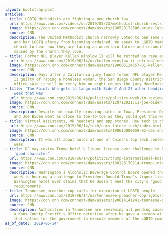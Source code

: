 ```yaml
---
layout: bootstrap-post
articles:
- title: LGBTQ Methodists are fighting a new church law
  url: https://www.cnn.com/videos/us/2019/05/23/methodist-church-restricts-lgbtq-members-pride-digi-prod.cnn
  image: https://cdn.cnn.com/cnnnext/dam/assets/190523172306-pride-lgbtq-religion-super-tease.jpg
  source: CNN
  description: The United Methodist Church narrowly voted to ban same sex marriage
    and bar LGBTQ clergy from becoming ordained. We speak to LGBTQ members of the
    church to hear how they are facing an uncertain future and reconciling the pain
    caused by the church they love.
- title: Former NFL player Kellen Winslow II will be retried on rape and abuse charges
  url: https://www.cnn.com/2019/06/14/us/kellen-winslow-ii-retried/index.html
  image: https://cdn.cnn.com/cnnnext/dam/assets/190605124557-01-kellen-winslow-trial-0604-super-tease.jpg
  source: CNN
  description: Days after a California jury found former NFL player Kellen Winslow
    II guilty of raping a homeless woman, the San Diego County District Attorney's
    office said it will be retry him on eight counts the jury deadlocked on.
- title: 'The Point: Who gets to tango with Biden? And 27 other headlines from the
    week that was'
  url: https://www.cnn.com/2019/06/14/politics/politics-week-in-review/index.html
  image: https://cdn.cnn.com/cnnnext/dam/assets/120712021711-joe-biden-story-top.jpg
  source: CNN
  description: Despite not exactly crossing paths in Iowa, President Donald Trump
    and Joe Biden went as close to toe-to-toe as they could get this week.
- title: Virtual assistants, VR headsets and app stores. How tech is changing cars
  url: https://www.cnn.com/2019/06/14/tech/cars-future-tech/index.html
  image: https://cdn.cnn.com/cnnnext/dam/assets/190613080059-02-ces-shanghai-0611-restricted-super-tease.jpg
  source: CNN
  description: It was all about autos at one of China's top tech conferences this
    week.
- title: DC may review Trump hotel's liquor license over challenge to President's
    'good character'
  url: https://www.cnn.com/2019/06/14/politics/trump-international-hotel-liquor-license-washington-dc/index.html
  image: https://cdn.cnn.com/cnnnext/dam/assets/180126170214-trump-international-hotel-dc-super-tease.jpg
  source: CNN
  description: Washington's Alcoholic Beverage Control Board opened the door this
    week to hearing a challenge to President Donald Trump's liquor license at his
    Washington hotel over claims that he doesn't meet the city's "good character"
    requirements.
- title: Tennessee preacher-cop calls for execution of LGBTQ people
  url: https://www.cnn.com/2019/06/14/us/tennessee-preacher-cop-lgbtq/index.html
  image: https://cdn.cnn.com/cnnnext/dam/assets/190614141241-tennesse-preacher-cop-lgbtq-screengrab-super-tease.jpg
  source: CNN
  description: Authorities in Tennessee are reviewing all pending cases involving
    a Knox County Sheriff's Office detective after he gave a sermon at his church
    that called for the government to execute members of the LGBTQ community.
as_of_date: '2019-06-14'
---
```


